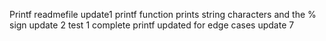 Printf readmefile
update1
printf function prints string characters and the % sign
update 2
test 1 complete
printf updated for edge cases
update 7

